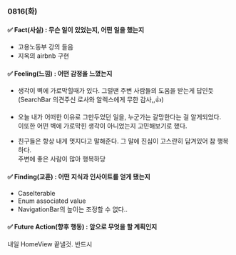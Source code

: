 ### 0816(화)

#### ✅ Fact(사실) : 무슨 일이 있었는지, 어떤 일을 했는지

- 고용노동부 강의 들음
- 지옥의 airbnb 구현


#### ✅ Feeling(느낌) : 어떤 감정을 느꼈는지

- 생각이 벽에 가로막힐때가 있다. 그럴땐 주변 사람들의 도움을 받는게 답인듯  
(SearchBar 의견주신 로사와 알렉스에게 무한 감사,,👍)

- 오늘 내가 어떠한 이유로 그만두었던 일을, 누군가는 갈망한다는 걸 알게되었다.  
이또한 어떤 벽에 가로막힌 생각이 아니었는지 고민해보기로 했다.

- 친구들은 항상 내게 멋지다고 말해준다. 그 말에 진심이 고스란히 담겨있어 참 행복하다.  
주변에 좋은 사람이 많아 행복하당


#### ✅ Finding(교훈) : 어떤 지식과 인사이트를 얻게 됐는지

- CaseIterable
- Enum associated value
- NavigationBar의 높이는 조정할 수 없다..


#### ✅ Future Action(향후 행동) : 앞으로 무엇을 할 계획인지

내일 HomeView 끝낼것. 반드시

